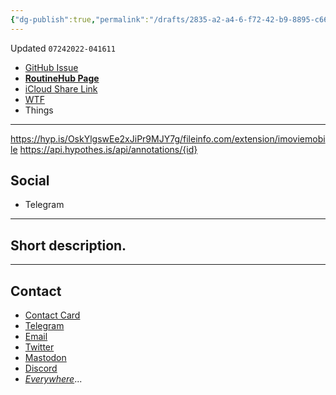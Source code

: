```yaml
---
{"dg-publish":true,"permalink":"/drafts/2835-a2-a4-6-f72-42-b9-8895-c6639-acf-6680-2/","dgHomeLink":true,"dgPassFrontmatter":false}
---
```


Updated `07242022-041611`

- [GitHub Issue](https://github.com/extratone/i/issues/)
- [**RoutineHub Page**](https://routinehub.co/shortcut/)
- [iCloud Share Link]()
- [WTF](https://davidblue.wtf/drafts/2835A2A4-6F72-42B9-8895-C6639ACF6680.html)
- Things

---
https://hyp.is/OskYlgswEe2xJiPr9MJY7g/fileinfo.com/extension/imoviemobile
https://api.hypothes.is/api/annotations/{id}



## Social

- Telegram

---

## Short description.



---

## Contact

- [Contact Card](https://davidblue.wtf/db.vcf)
- [Telegram](https://t.me/extratone)
- [Email](mailto:davidblue@extratone.com) 
- [Twitter](https://twitter.com/NeoYokel)
- [Mastodon](https://mastodon.social/@DavidBlue)
- [Discord](https://discord.gg/0b9KQUKP858b0iZF)
- [*Everywhere*](https://raindrop.io/davidblue/social-directory-21059174)...
